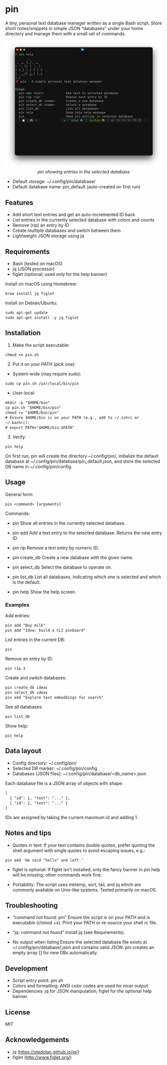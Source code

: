 # pin

A tiny, personal text database manager written as a single Bash script. Store short notes/snippets in simple JSON “databases” under your home directory and manage them with a small set of commands.

<p align="center">
  <img src="images/pin-screenshot.png" alt="pin screenshot" width="800">
  <br>
  <em>pin showing entries in the selected database</em>
</p>

- Default storage: ~/.config/pin/database/
- Default database name: pin_default (auto-created on first run)

## Features

- Add short text entries and get an auto-incremented ID back
- List entries in the currently selected database with colors and counts
- Remove (rip) an entry by ID
- Create multiple databases and switch between them
- Lightweight JSON storage using jq

## Requirements

- Bash (tested on macOS)
- jq (JSON processor)
- figlet (optional; used only for the help banner)

Install on macOS using Homebrew:

```
brew install jq figlet
```

Install on Debian/Ubuntu:

```
sudo apt-get update
sudo apt-get install -y jq figlet
```

## Installation

1) Make the script executable:

```
chmod +x pin.sh
```

2) Put it on your PATH (pick one):

- System-wide (may require sudo):

```
sudo cp pin.sh /usr/local/bin/pin
```

- User-local:

```
mkdir -p "$HOME/bin"
cp pin.sh "$HOME/bin/pin"
chmod +x "$HOME/bin/pin"
# Ensure $HOME/bin is on your PATH (e.g., add to ~/.zshrc or ~/.bashrc):
# export PATH="$HOME/bin:$PATH"
```

3) Verify:

```
pin help
```

On first run, pin will create the directory ~/.config/pin/, initialize the default database at ~/.config/pin/database/pin_default.json, and store the selected DB name in ~/.config/pin/config.

## Usage

General form:

```
pin <command> [arguments]
```

Commands:

- pin
  Show all entries in the currently selected database.

- pin add <text>
  Add a text entry to the selected database. Returns the new entry ID.

- pin rip <id>
  Remove a text entry by numeric ID.

- pin create_db <name>
  Create a new database with the given name.

- pin select_db <name>
  Select the database to operate on.

- pin list_db
  List all databases, indicating which one is selected and which is the default.

- pin help
  Show the help screen.

### Examples

Add entries:

```
pin add "Buy milk"
pin add "Idea: build a CLI pinboard"
```

List entries in the current DB:

```
pin
```

Remove an entry by ID:

```
pin rip 3
```

Create and switch databases:

```
pin create_db ideas
pin select_db ideas
pin add "Explore text embeddings for search"
```

See all databases:

```
pin list_db
```

Show help:

```
pin help
```

## Data layout

- Config directory: ~/.config/pin/
- Selected DB marker: ~/.config/pin/config
- Databases (JSON files): ~/.config/pin/database/<db_name>.json

Each database file is a JSON array of objects with shape:

```
[
  { "id": 1, "text": "..." },
  { "id": 2, "text": "..." }
]
```

IDs are assigned by taking the current maximum id and adding 1.

## Notes and tips

- Quotes in text: If your text contains double quotes, prefer quoting the shell argument with single quotes to avoid escaping issues, e.g.:

```
pin add 'He said "hello" and left.'
```

- figlet is optional: If figlet isn’t installed, only the fancy banner in pin help will be missing; other commands work fine.

- Portability: The script uses mktemp, sort, tail, and jq which are commonly available on Unix-like systems. Tested primarily on macOS.

## Troubleshooting

- “command not found: pin”
  Ensure the script is on your PATH and is executable (chmod +x). Print your PATH or re-source your shell rc file.

- “jq: command not found”
  Install jq (see Requirements).

- No output when listing
  Ensure the selected database file exists at ~/.config/pin/database/<name>.json and contains valid JSON. pin creates an empty array [] for new DBs automatically.

## Development

- Script entry point: pin.sh
- Colors and formatting: ANSI color codes are used for nicer output.
- Dependencies: jq for JSON manipulation; figlet for the optional help banner.

## License

MIT

## Acknowledgements

- jq (https://stedolan.github.io/jq/)
- figlet (http://www.figlet.org/)

